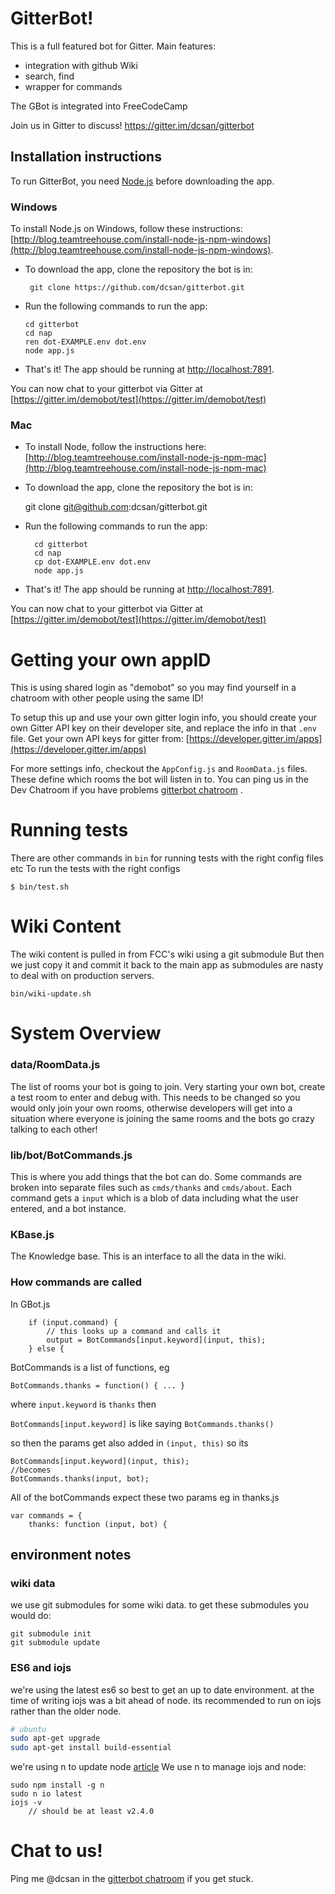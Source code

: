 # GitterBot!

This is a full featured bot for Gitter.
Main features:
- integration with github Wiki
- search, find
- wrapper for commands

The GBot is integrated into FreeCodeCamp

Join us in Gitter to discuss!
https://gitter.im/dcsan/gitterbot

## Installation instructions

To run GitterBot, you need [Node.js](https://nodejs.org/) before downloading the app.

### Windows

To install Node.js on Windows, follow these instructions: [http://blog.teamtreehouse.com/install-node-js-npm-windows](http://blog.teamtreehouse.com/install-node-js-npm-windows).

 - To download the app, clone the repository the bot is in:

        git clone https://github.com/dcsan/gitterbot.git

 -  Run the following commands to run the app:

        cd gitterbot
        cd nap
        ren dot-EXAMPLE.env dot.env
        node app.js

 - That's it! The app should be running at [http://localhost:7891](http://localhost:7891).

You can now chat to your gitterbot via Gitter at
[https://gitter.im/demobot/test](https://gitter.im/demobot/test)


### Mac

- To install Node, follow the instructions here: [http://blog.teamtreehouse.com/install-node-js-npm-mac](http://blog.teamtreehouse.com/install-node-js-npm-mac)

- To download the app, clone the repository the bot is in:

    git clone git@github.com:dcsan/gitterbot.git

- Run the following commands to run the app:

        cd gitterbot
        cd nap
        cp dot-EXAMPLE.env dot.env
        node app.js

 - That's it! The app should be running at [http://localhost:7891](http://localhost:7891).

You can now chat to your gitterbot via Gitter at
[https://gitter.im/demobot/test](https://gitter.im/demobot/test)


# Getting your own appID
This is using shared login as "demobot" so you may find yourself in a chatroom with other people using the same ID!

To setup this up and use your own gitter login info, you should create your own Gitter API key on their developer site, and replace the info in that `.env` file. Get your own API keys for gitter from: [https://developer.gitter.im/apps](https://developer.gitter.im/apps)

For more settings info, checkout the `AppConfig.js` and `RoomData.js` files. These define which rooms the bot will listen in to.
You can ping us in the Dev Chatroom if you have problems [gitterbot chatroom](https://gitter.im/dcsan/gitterbot) .


# Running tests

There are other commands in `bin` for running tests with the right config files etc
To run the tests with the right configs

    $ bin/test.sh


# Wiki Content
The wiki content is pulled in from FCC's wiki using a git submodule
But then we just copy it and commit it back to the main app as submodules are nasty to deal with on production servers.

    bin/wiki-update.sh



# System Overview

### data/RoomData.js
The list of rooms your bot is going to join.
Very starting your own bot, create a test room to enter and debug with.
This needs to be changed so you would only join your own rooms, otherwise developers will get into a situation where everyone is joining the same rooms and the bots go crazy talking to each other!

### lib/bot/BotCommands.js
This is where you add things that the bot can do. Some commands are broken into separate files such as `cmds/thanks` and `cmds/about`.
Each command gets a `input` which is a blob of data including what the user entered, and a bot instance.

### KBase.js
The Knowledge base. This is an interface to all the data in the wiki.

### How commands are called

In GBot.js

        if (input.command) {
            // this looks up a command and calls it
            output = BotCommands[input.keyword](input, this);
        } else {

BotCommands is a list of functions, eg

    BotCommands.thanks = function() { ... }

where `input.keyword` is `thanks` then

`BotCommands[input.keyword]` is like saying `BotCommands.thanks()`

so then the params get also added in `(input, this)` so its


    BotCommands[input.keyword](input, this);
    //becomes
    BotCommands.thanks(input, bot);

All of the botCommands expect these two params eg in thanks.js

    var commands = {
        thanks: function (input, bot) {



## environment notes

### wiki data
we use git submodules for some wiki data. to get these submodules you would do:

    git submodule init
    git submodule update


### ES6 and iojs

we're using the latest es6 so best to get an up to date environment.
at the time of writing iojs was a bit ahead of node.
its recommended to run on iojs rather than the older node.


```bash
# ubuntu
sudo apt-get upgrade
sudo apt-get install build-essential
```

we're using n to update node [article](http://davidwalsh.name/upgrade-nodejs)
We use n to manage iojs and node:
```
sudo npm install -g n
sudo n io latest
iojs -v
    // should be at least v2.4.0
```



# Chat to us!

Ping me @dcsan in the [gitterbot chatroom](https://gitter.im/dcsan/gitterbot) if you get stuck.